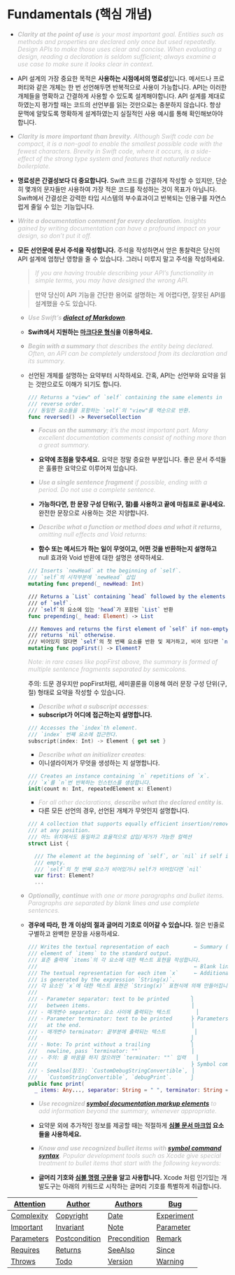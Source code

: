 
# Fundamentals (핵심 개념)

- <i><span style="color: #C0C0C0">**Clarity at the point of use** is your most important goal. Entities such as methods and properties are declared only once but used repeatedly. Design APIs to make those uses clear and concise. When evaluating a design, reading a declaration is seldom sufficient; always examine a use case to make sure it looks clear in context.</span></i>

- API 설계의 가장 중요한 목적은 **사용하는 시점에서의 명료성**입니다. 메서드나 프로퍼티와 같은 개체는 한 번 선언해두면 반복적으로 사용이 가능합니다. API는 이러한 개체들을 명확하고 간결하게 사용할 수 있도록 설계해야합니다. API 설계를 제대로 하였는지 평가할 때는 코드의 선언부를 읽는 것만으로는 충분하지 않습니다. 항상 문맥에 알맞도록 명확하게 설계하였는지 실질적인 사용 예시를 통해 확인해보아야합니다.


- <i><span style="color: #C0C0C0">**Clarity is more important than brevity.** Although Swift code can be compact, it is a non-goal to enable the smallest possible code with the fewest characters. Brevity in Swift code, where it occurs, is a side-effect of the strong type system and features that naturally reduce boilerplate.</span></i>

- **명료성은 간결성보다 더 중요합니다.** Swift 코드를 간결하게 작성할 수 있지만, 단순히 몇개의 문자들만 사용하여 가장 적은 코드를 작성하는 것이 목표가 아닙니다. Swift에서 간결성은 강력한 타입 시스템의 부수효과이고 반복되는 인용구를 자연스럽게 줄일 수 있는 기능입니다. 

- <i><span style="color: #C0C0C0">**Write a documentation comment for every declaration.** Insights gained by writing documentation can have a profound impact on your design, so don’t put it off.</span></i>   

- **모든 선언문에 문서 주석을 작성합니다.** 주석을 작성하면서 얻은 통찰력은 당신의 API 설계에 엄청난 영향을 줄 수 있습니다. 그러니 미루지 말고 주석을 작성하세요.

  > <i><span style="color: #C0C0C0">If you are having trouble describing your API’s functionality in simple terms, you may have designed the wrong API.</span></i>
  
  > 만약 당신이 API 기능을 간단한 용어로 설명하는 게 어렵다면, 잘못된 API를 설계했을 수도 있습니다.

  - <i><span style="color: #C0C0C0">**Use Swift’s [dialect of Markdown](https://developer.apple.com/library/archive/documentation/Xcode/Reference/xcode_markup_formatting_ref/).**</span></i>

  - **Swift에서 지원하는 [마크다운 형식](https://developer.apple.com/library/archive/documentation/Xcode/Reference/xcode_markup_formatting_ref/)을 이용하세요.**

  - <i><span style="color: #C0C0C0">**Begin with a summary** that describes the entity being declared. Often, an API can be completely understood from its declaration and its summary.</span></i>
  - 선언된 개체를 설명하는 요약부터 시작하세요. 간혹, API는 선언부와 요약을 읽는 것만으로도 이해가 되기도 합니다.
    ```swift
    /// Returns a "view" of `self` containing the same elements in
    /// reverse order.
    /// 동일한 요소들을 포함하는 `self`의 "view"를 역순으로 반환.
    func reversed() -> ReverseCollection
    ```

    - <i><span style="color: #C0C0C0">**Focus on the summary**; it’s the most important part. Many excellent documentation comments consist of nothing more than a great summary.</span></i>
    - **요약에 초점을 맞추세요.** 요약은 정말 중요한 부분입니다. 좋은 문서 주석들은 훌륭한 요약으로 이루어져 있습니다.

    - <i><span style="color: #C0C0C0">**Use a single sentence fragment** if possible, ending with a period. Do not use a complete sentence.</span></i>
    - **가능하다면, 한 문장 구성 단위(구, 절)를 사용하고 끝에 마침표로 끝내세요.** 완전한 문장으로 사용하는 것은 지양합니다.

    - <i><span style="color: #C0C0C0">**Describe what a function or method does and what it *returns*,** omitting null effects and Void returns:</span></i>
    - **함수 또는 메서드가 하는 일이 무엇이고, 어떤 것을 반환하는지 설명하고** null 효과와 Void 반환에 대한 설명은 생략하세요.

    ```swift
    /// Inserts `newHead` at the beginning of `self`.
    /// `self`의 시작부분에 `newHead` 삽입
    mutating func prepend(_ newHead: Int)

    /// Returns a `List` containing `head` followed by the elements
    /// of `self`.
    /// `self`의 요소에 있는 'head`가 포함된 `List` 반환
    func prepending(_ head: Element) -> List

    /// Removes and returns the first element of `self` if non-empty;
    /// returns `nil` otherwise.
    /// 비어있지 않다면 `self`의 첫 번째 요소를 반환 및 제거하고, 비어 있다면 `nil` 반환
    mutating func popFirst() -> Element?
    ```

    <i><span style="color: #C0C0C0">Note: in rare cases like popFirst above, the summary is formed of multiple sentence fragments separated by semicolons.</span></i>
    
    주의: 드문 경우지만 popFirst처럼, 세미콜론을 이용해 여러 문장 구성 단위(구, 절) 형태로 요약을 작성할 수 있습니다.
    
    - <i><span style="color: #C0C0C0">**Describe what a subscript accesses**:</span></i>
    - **subscript가 어디에 접근하는지 설명합니다.**
    ```swift
    /// Accesses the `index`th element.
    /// `index` 번째 요소에 접근한다.
    subscript(index: Int) -> Element { get set }
    ```

    - <i><span style="color: #C0C0C0">**Describe what an initializer creates**:</span></i>
    - 이니셜라이저가 무엇을 생성하는 지 설명합니다.
    ```swift
    /// Creates an instance containing `n` repetitions of `x`.
    /// `x`를 `n`번 반복하는 인스턴스를 생성합니다.
    init(count n: Int, repeatedElement x: Element)
    ```

    - <i><span style="color: #C0C0C0">For all other declarations, **describe what the declared entity *is*.**</span></i>
    - 다른 모든 선언의 경우, 선언된 개체가 무엇인지 설명합니다.
    ```swift
    /// A collection that supports equally efficient insertion/removal
    /// at any position.
    /// 어느 위치에서도 동일하고 효율적으로 삽입/제거가 가능한 컬렉션
    struct List {

      /// The element at the beginning of `self`, or `nil` if self is
      /// empty.
      /// `self`의 첫 번째 요소가 비어있거나 self가 비어있다면 `nil`
      var first: Element?
      ...
    ```


  - <i><span style="color: #C0C0C0">**Optionally, continue** with one or more paragraphs and bullet items. Paragraphs are separated by blank lines and use complete sentences.</span></i>
  - **경우에 따라, 한 개 이상의 절과 글머리 기호로 이어갈 수 있습니다.** 절은 빈줄로 구별하고 완벽한 문장을 사용하세요.
    ```swift
    /// Writes the textual representation of each        ← Summary (요약)
    /// element of `items` to the standard output.
    /// 표준 출력에 `items`의 각 요소에 대한 텍스트 표현을 작성합니다.
    ///                                                  ← Blank line (빈줄)
    /// The textual representation for each item `x`     ← Additional discussion (추가 설명)
    /// is generated by the expression `String(x)`.
    /// 각 요소인 `x`에 대한 텍스트 표현은 `String(x)` 표현식에 의해 만들어집니다.
    ///
    /// - Parameter separator: text to be printed       ⎫
    ///   between items.                                ⎟
    /// - 매개변수 separator: 요소 사이에 출력되는 텍스트        ⎟
    /// - Parameter terminator: text to be printed      ⎬ Parameters section (매개변수 부분)
    ///   at the end.                                   ⎟
    /// - 매개변수 terminator: 끝부분에 출력되는 텍스트         ⎟  
    ///                                                 ⎭
    /// - Note: To print without a trailing             ⎫
    ///   newline, pass `terminator: ""`                ⎟
    /// - 주의: 줄 바꿈을 하지 않으려면 `terminater: ""` 입력   ⎟  
    ///                                                 ⎬ Symbol commands (기호 명령)
    /// - SeeAlso(참조): `CustomDebugStringConvertible`, ⎟
    ///   `CustomStringConvertible`, `debugPrint`.      ⎭
    public func print(
      _ items: Any..., separator: String = " ", terminator: String = "\n")
    ```

    - <i><span style="color: #C0C0C0">**Use recognized [symbol documentation markup elements](https://developer.apple.com/library/archive/documentation/Xcode/Reference/xcode_markup_formatting_ref/SymbolDocumentation.html#//apple_ref/doc/uid/TP40016497-CH51-SW1)** to add information beyond the summary, whenever appropriate.</span></i>
    - 요약문 외에 추가적인 정보를 제공할 때는 적절하게 **[심볼 문서 마크업](https://developer.apple.com/library/archive/documentation/Xcode/Reference/xcode_markup_formatting_ref/SymbolDocumentation.html#//apple_ref/doc/uid/TP40016497-CH51-SW1) 요소들을 사용하세요.**

    - <i><span style="color: #C0C0C0">**Know and use recognized bullet items with [symbol command syntax](https://developer.apple.com/library/archive/documentation/Xcode/Reference/xcode_markup_formatting_ref/SymbolDocumentation.html#//apple_ref/doc/uid/TP40016497-CH51-SW13).** Popular development tools such as Xcode give special treatment to bullet items that start with the following keywords:</span></i>
    - **글머리 기호와 [심볼 명령 구문](https://developer.apple.com/library/archive/documentation/Xcode/Reference/xcode_markup_formatting_ref/SymbolDocumentation.html#//apple_ref/doc/uid/TP40016497-CH51-SW13)을 알고 사용합니다.** Xcode 처럼 인기있는 개발도구는 아래의 키워드로 시작하는 글머리 기호를 특별하게 취급합니다.

|  [Attention](https://developer.apple.com/library/prerelease/mac/documentation/Xcode/Reference/xcode_markup_formatting_ref/Attention.html) |  [Author](https://developer.apple.com/library/prerelease/mac/documentation/Xcode/Reference/xcode_markup_formatting_ref/Author.html) |  [Authors](https://developer.apple.com/library/prerelease/mac/documentation/Xcode/Reference/xcode_markup_formatting_ref/Authors.html) |  [Bug](https://developer.apple.com/library/prerelease/mac/documentation/Xcode/Reference/xcode_markup_formatting_ref/Bug.html) |
| -- | -- | -- | -- |
|  [Complexity](https://developer.apple.com/library/prerelease/mac/documentation/Xcode/Reference/xcode_markup_formatting_ref/Complexity.html) |  [Copyright](https://developer.apple.com/library/prerelease/mac/documentation/Xcode/Reference/xcode_markup_formatting_ref/Copyright.html) |  [Date](https://developer.apple.com/library/prerelease/mac/documentation/Xcode/Reference/xcode_markup_formatting_ref/Date.html) |  [Experiment](https://developer.apple.com/library/prerelease/mac/documentation/Xcode/Reference/xcode_markup_formatting_ref/Experiment.html) | 
|  [Important](https://developer.apple.com/library/prerelease/mac/documentation/Xcode/Reference/xcode_markup_formatting_ref/Important.html) |  [Invariant](https://developer.apple.com/library/prerelease/mac/documentation/Xcode/Reference/xcode_markup_formatting_ref/Invariant.html) |  [Note](https://developer.apple.com/library/prerelease/mac/documentation/Xcode/Reference/xcode_markup_formatting_ref/Note.html) |  [Parameter](https://developer.apple.com/library/prerelease/mac/documentation/Xcode/Reference/xcode_markup_formatting_ref/Parameter.html) | 
|  [Parameters](https://developer.apple.com/library/prerelease/mac/documentation/Xcode/Reference/xcode_markup_formatting_ref/Parameters.html) |  [Postcondition](https://developer.apple.com/library/prerelease/mac/documentation/Xcode/Reference/xcode_markup_formatting_ref/Postcondition.html) |  [Precondition](https://developer.apple.com/library/prerelease/mac/documentation/Xcode/Reference/xcode_markup_formatting_ref/Precondition.html) |  [Remark](https://developer.apple.com/library/prerelease/mac/documentation/Xcode/Reference/xcode_markup_formatting_ref/Remark.html) | 
|  [Requires](https://developer.apple.com/library/prerelease/mac/documentation/Xcode/Reference/xcode_markup_formatting_ref/Requires.html) |  [Returns](https://developer.apple.com/library/prerelease/mac/documentation/Xcode/Reference/xcode_markup_formatting_ref/Returns.html) |  [SeeAlso](https://developer.apple.com/library/prerelease/mac/documentation/Xcode/Reference/xcode_markup_formatting_ref/SeeAlso.html) |  [Since](https://developer.apple.com/library/prerelease/mac/documentation/Xcode/Reference/xcode_markup_formatting_ref/Since.html) | 
|  [Throws](https://developer.apple.com/library/prerelease/mac/documentation/Xcode/Reference/xcode_markup_formatting_ref/Throws.html) |  [Todo](https://developer.apple.com/library/prerelease/mac/documentation/Xcode/Reference/xcode_markup_formatting_ref/Todo.html) |  [Version](https://developer.apple.com/library/prerelease/mac/documentation/Xcode/Reference/xcode_markup_formatting_ref/Version.html) |  [Warning](https://developer.apple.com/library/prerelease/mac/documentation/Xcode/Reference/xcode_markup_formatting_ref/Warning.html) | 
